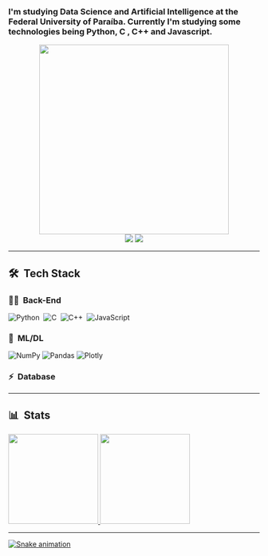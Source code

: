 </br>

### I'm studying Data Science and Artificial Intelligence at the Federal University of Paraíba. Currently I'm studying some technologies being Python, C , C++ and Javascript.

<div align="center">
   <img height="380em" src="https://user-images.githubusercontent.com/70382532/138322189-2db8df52-9dcb-40a0-88a8-c365466bd33d.gif"/>
</div>

<div align="center">
   <a href="https://www.linkedin.com/in/drianodev/" target="_blank"><img src="https://img.shields.io/badge/-LinkedIn-%230077B5?style=for-the-badge&logo=linkedin&logoColor=white" target="_blank"></a>
    <a href = "mailto: paulomsilvas1.ufpb@gmail.com"><img src="https://img.shields.io/badge/Gmail-D14836?style=for-the-badge&logo=gmail&logoColor=white" target="_blank"></a>
</div>

***

## 🛠 &nbsp;Tech Stack

### 👩‍💻 &nbsp;Back-End
![Python](https://img.shields.io/badge/-Python-05122A?style=flat&logo=python)&nbsp;
![C](https://img.shields.io/badge/C-05122A?style=flat&logo=c&logoColor=white)&nbsp;
![C++](https://img.shields.io/badge/C%2B%2B-05122A?style=flat&logo=c%2B%2B&logoColor=blue)&nbsp;
![JavaScript](https://img.shields.io/badge/-JavaScript-05122A?style=flat&logo=javascript)&nbsp;


### 🎨 &nbsp;ML/DL
![NumPy](https://img.shields.io/badge/numpy-%23013243.svg?style=flat&logo=numpy&logoColor=white)
![Pandas](https://img.shields.io/badge/pandas-%23150458.svg?style=flat&logo=pandas&logoColor=white)
![Plotly](https://img.shields.io/badge/Plotly-%233F4F75.svg?style=flat&logo=plotly&logoColor=white)
### ⚡ &nbsp;Database 

***

## 📊 &nbsp;Stats
 
<div>
  <a href = "https://github.com/paulo-marcelo-da-silva">
  <img height = "180em" src= "https://github-readme-stats.vercel.app/api?username=paulo-marcelo-da-silva&show_icons=true&theme=codeSTACKr&include_all_commits=true&count_private=true"/>
  <img height = "180em" src= "https://github-readme-stats.vercel.app/api/top-langs/?username=paulo-marcelo-da-silva&layout=compact&langs_count=7&theme=codeSTACKr"/>
</div>

***
   
![Snake animation](https://github.com/PauloMarcelo-Silva/PauloMarcelo-Silva/blob/output/github-contribution-grid-snake.svg)
